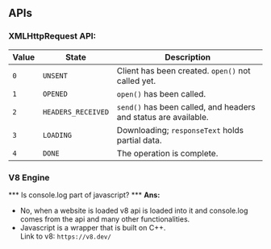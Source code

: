 ## APIs
### XMLHttpRequest API:
<table>
  <thead>
    <tr>
      <th>Value</th>
      <th>State</th>
      <th>Description</th>
    </tr>
  </thead>
  <tbody>
    <tr>
      <td><code>0</code></td>
      <td><code>UNSENT</code></td>
      <td>Client has been created. <code>open()</code> not called yet.</td>
    </tr>
    <tr>
      <td><code>1</code></td>
      <td><code>OPENED</code></td>
      <td><code>open()</code> has been called.</td>
    </tr>
    <tr>
      <td><code>2</code></td>
      <td><code>HEADERS_RECEIVED</code></td>
      <td><code>send()</code> has been called, and headers and status are available.</td>
    </tr>
    <tr>
      <td><code>3</code></td>
      <td><code>LOADING</code></td>
      <td>Downloading; <code>responseText</code> holds partial data.</td>
    </tr>
    <tr>
      <td><code>4</code></td>
      <td><code>DONE</code></td>
      <td>The operation is complete.</td>
    </tr>
  </tbody>
</table>

### V8 Engine
*** Is console.log part of javascript? ***
**Ans:**<br> 
- No, when a website is loaded v8 api is loaded into it and console.log comes from the api and many other functionalities.
- Javascript is a wrapper that is built on C++. <br/>
Link to v8: `https://v8.dev/`